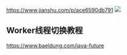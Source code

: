 https://www.jianshu.com/p/ace6590db791
![](https://upload-images.jianshu.io/upload_images/1166341-d5f26b249ef5fa65.png?imageMogr2/auto-orient/strip|imageView2/2/w/1200/format/webp)
## Worker线程切换教程
https://www.baeldung.com/java-future